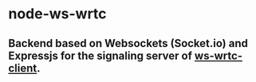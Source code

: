 # node-ws-wrtc

## Backend based on Websockets (Socket.io) and Expressjs for the signaling server of [ws-wrtc-client](https://github.com/soulsam480/ws-wrtc-client).
